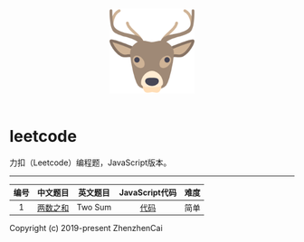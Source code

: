 <p align="center">
  <br>
  <img width="150" src="./LeetCode.png" alt="logo">
  <br>
  <br>
</p>

# leetcode
力扣（Leetcode）编程题，JavaScript版本。

---

| 编号 | 中文题目 | 英文题目 | JavaScript代码 | 难度 |
|:---:|:---:|:---:|:---:|:---:|
| 1 | [两数之和](https://leetcode-cn.com/problems/two-sum/) | Two Sum | [代码](https://github.com/zhenzhencai/leetcode/blob/master/Algorithm/001.js) | 简单 |

Copyright (c) 2019-present ZhenzhenCai

